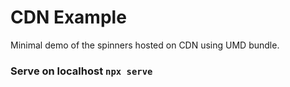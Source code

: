 # CDN Example 

Minimal demo of the spinners hosted on CDN using UMD bundle.

### Serve on localhost `npx serve`
